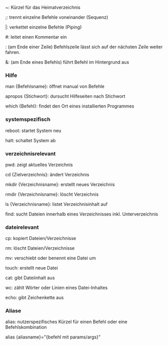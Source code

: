 ~: Kürzel für das Heimatverzeichnis

;: trennt einzelne Befehle voneinander (Sequenz)

|: verkettet einzelne Befehle (Piping)

#: leitet einen Kommentar ein

\: (am Ende einer Zeile) Befehlszeile lässt sich auf der nächsten Zeile weiter fahren.

&: (am Ende eines Befehls) führt Befehl im Hintergrund aus 

### Hilfe
man {Befehlsname}: öffnet manual von Befehle

apropos {Stichwort}: dursucht Hilfeseiten nach Stichwort

which {Befehl}: findet den Ort eines installierten Programmes

### systemspezifisch
reboot: startet System neu

halt: schaltet System ab

### verzeichnisrelevant
pwd: zeigt aktuelles Verzeichnis

cd {Zielverzeichnis}: ändert Verzeichnis

mkdir {Verzeichnisname}: erstellt neues Verzeichnis

rmdir {Verzeichnisname}: löscht Verzeichnis

ls {Verzeichnisname}: listet Verzeichnisinhalt auf

find: sucht Dateien innerhalb eines Verzeichnisses inkl. Unterverzeichnis

### dateirelevant
cp: kopiert Dateien/Verzeichnisse

rm: löscht Dateien/Verzeichnisse

mv: verschiebt oder benennt eine Datei um

touch: erstellt neue Datei

cat: gibt Dateiinhalt aus

wc: zählt Wörter oder Linien eines Datei-Inhaltes

echo: gibt Zeichenkette aus

### Aliase
alias: nutzerspezifisches Kürzel für einen Befehl oder eine Befehlskombination

alias {aliasname}="{befehl mit params/args}"
